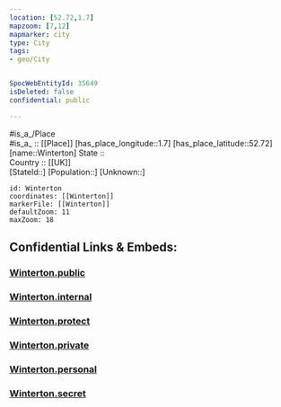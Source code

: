 ```yaml
---
location: [52.72,1.7] 
mapzoom: [7,12] 
mapmarker: city 
type: City
tags:
- geo/City


SpocWebEntityId: 35649
isDeleted: false
confidential: public

---
```

#is_a_/Place  
#is_a_ :: [[Place]] 
[has_place_longitude::1.7] 
[has_place_latitude::52.72] 
[name::Winterton] 
State ::  
Country :: [[UK]]  
[StateId::] 
[Population::] 
[Unknown::] 


```leaflet
id: Winterton
coordinates: [[Winterton]] 
markerFile: [[Winterton]] 
defaultZoom: 11 
maxZoom: 18
```


## Confidential Links & Embeds: 

### [Winterton.public](/_public/\Earth\Continent\Europe\Europe~North\UK\England\Regions~England\East_of_England\Norfolk,County\cities~NorfolkWinterton.public.md) 

### [Winterton.internal](/_internal/\Earth\Continent\Europe\Europe~North\UK\England\Regions~England\East_of_England\Norfolk,County\cities~NorfolkWinterton.internal.md) 

### [Winterton.protect](/_protect/\Earth\Continent\Europe\Europe~North\UK\England\Regions~England\East_of_England\Norfolk,County\cities~NorfolkWinterton.protect.md) 

### [Winterton.private](/_private/\Earth\Continent\Europe\Europe~North\UK\England\Regions~England\East_of_England\Norfolk,County\cities~NorfolkWinterton.private.md) 

### [Winterton.personal](/_personal/\Earth\Continent\Europe\Europe~North\UK\England\Regions~England\East_of_England\Norfolk,County\cities~NorfolkWinterton.personal.md) 

### [Winterton.secret](/_secret/\Earth\Continent\Europe\Europe~North\UK\England\Regions~England\East_of_England\Norfolk,County\cities~NorfolkWinterton.secret.md)

